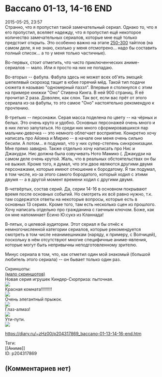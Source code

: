 Baccano 01-13, 14-16 END
========================

  
2015-05-25, 23:57  
 Странно, что я пропустил такой замечательный сериал. Однако то, что я его пропустил, вселяет надежду, что я пропустил ещё некоторое количество замечательных сериалов, которые мне ещё только предстоит открыть. Это особенно важно на этапе  [250-300](http://nya.sh/post/3484)  тайтлов (на самом деле, я не знаю, сколько у меня отсмотрено... надо бы составить полный список... а то у меня только частичные).   
   
 Во-первых, стоит отметить, что чисто приключенческих аниме-сериалов -- мало. Или я просто на них не попадаю.   
   
 Во-вторых -- фабула. Фабула здесь не может всех об'ять эмоций: шепелявый скороход тащит в юбке горячий мёд. Такой тип подачи сюжета я называю "одномерный паззл". Впервые я столкнулся с этим на примере книжки "Оно" Стивена Кинга. В ней 900 страниц. Я её прочитал 2 раза. Доволен, как слон. Так вот, если вас прёт от этого сериала из-за фабулы, то это самое "Оно" настоятельно рекомендую к прочтению.   
   
 В-третьих -- персонажи. Серая масса поделена по цвету -- на чёрных и белых. Это очень круто и удобно. Основных персонажей очень много и в них легко запутаться. Но среди них много сформировавшихся пар мальчик-девочка -- это немного облегчает восприятие. Конкретно хочу написать про Айзека и Мирию -- в начале они меня очень сильно бесили. А потом... я подумал, что у них супер-степень синхронизации. Мне прямо завидно. Также отдельно хочу написать про Нис и Джакудзи. Нис должна была озвучивать Ното Мамико (. Джакудзи на самом деле очень крутой. Жаль, что в реальных обстоятельствах он бы не выжил. Кроме того, я думал, что эти двое являются другими двумя персонажами, которые имеют отношение к бородатому. Я так подумал, в том числе, из-за этого самого бородатого, который ходил с этими двумя -- а в другой момент времени ходил с другими двумя.   
   
 В-четвёртых, состав серий. Да, серии 14-16 в основном покрывают время после основных событий. Но смотреть их всё равно нужно, т.к. там содержатся ответы на некоторые вопросы, которые есть в основных 13 сериях. Кроме того, там есть несколько сцен из прошлого. Хочу написать отдельно про гражданина с гаечным ключом. Боже, как он мне напоминает Ёсино Ю:сукэ из Кланнада!   
   
 В-пятых, о целевой аудитории. Этот сериал я бы отнёс к немногочисленной категории сериалов, которые рекомендуется смотреть в том числе неанимешникам (наряду, к примеру, с Волчицей), поскольку в нём отсутствуют многие специфичные аниме-явления, которые могут быть непривычны неподготовленному зрителю.   
   
 Минус сериала в том, что, как отметил один мой знакомый (большой любитель этого сериала) -- он бывает только один раз.   
   
 Скриншоты:   
  [(мало скриншотов)](https://zHz00.diary.ru/p204317869.htm?index=1#linkmore204317869m1)       
 Новая серия игрушек Киндер-Сюрприза: пыточная.   
  [![](http://i.imgur.com/HU49RDpl.png)](http://i.imgur.com/HU49RDp.png)    
 Красная комната!!!!!!!!!   
  [![](http://i.imgur.com/b39CzPZl.png)](http://i.imgur.com/b39CzPZ.png)    
 Очень элегантный прыжок.   
  [![](http://i.imgur.com/hiP2sOVl.png)](http://i.imgur.com/hiP2sOV.png)    
 Глаз-алмаз!   
  [![](http://i.imgur.com/3s9oIm0l.png)](http://i.imgur.com/3s9oIm0.png)    
 Ути-пути.   
  [![](http://i.imgur.com/ANBdAg9l.png)](http://i.imgur.com/ANBdAg9.png)    
      
  
<https://diary.ru/~zHz00/p204317869_baccano-01-13-14-16-end.htm>  
  
Теги:  
[[Аниме]]  
ID: p204317869  


(Комментариев нет)
------------------
